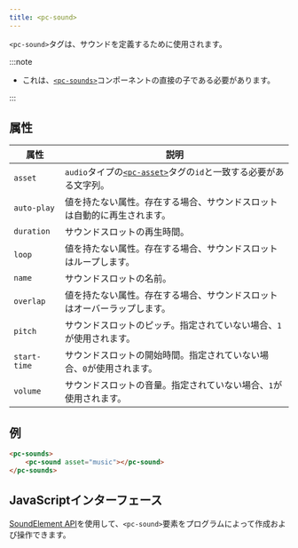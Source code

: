 ```yaml
---
title: <pc-sound>
---
```


`<pc-sound>`タグは、サウンドを定義するために使用されます。

:::note

* これは、[`<pc-sounds>`](../pc-sounds)コンポーネントの直接の子である必要があります。

:::

## 属性

| 属性 | 説明 |
| --- | --- |
| `asset` | `audio`タイプの[`<pc-asset>`](../pc-asset)タグの`id`と一致する必要がある文字列。 |
| `auto-play` | 値を持たない属性。存在する場合、サウンドスロットは自動的に再生されます。 |
| `duration` | サウンドスロットの再生時間。 |
| `loop` | 値を持たない属性。存在する場合、サウンドスロットはループします。 |
| `name` | サウンドスロットの名前。 |
| `overlap` | 値を持たない属性。存在する場合、サウンドスロットはオーバーラップします。 |
| `pitch` | サウンドスロットのピッチ。指定されていない場合、`1`が使用されます。 |
| `start-time` | サウンドスロットの開始時間。指定されていない場合、`0`が使用されます。 |
| `volume` | サウンドスロットの音量。指定されていない場合、`1`が使用されます。 |

## 例

```html
<pc-sounds>
    <pc-sound asset="music"></pc-sound>
</pc-sounds>
```

## JavaScriptインターフェース

[SoundElement API](https://api.playcanvas.com/web-components/classes/SoundElement.html)を使用して、`<pc-sound>`要素をプログラムによって作成および操作できます。
